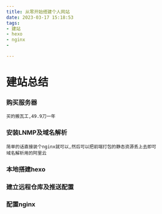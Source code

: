 ```yaml
---
title: 从零开始搭建个人网站
date: 2023-03-17 15:18:53
tags:
- 建站
- hexo
- nginx
- 

---
```


# 建站总结
### 购买服务器
    买的搬瓦工,49.9刀一年
### 安装LNMP及域名解析
    简单的话直接装个nginx就可以,然后可以把前端打包的静态资源丢上去即可
    域名解析用的阿里云
### 本地搭建hexo
### 建立远程仓库及推送配置
### 配置nginx
